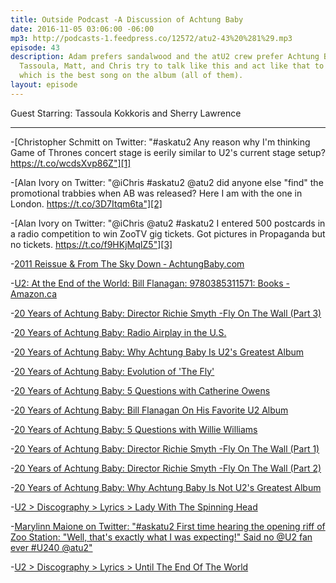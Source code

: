 ```yaml
---
title: Outside Podcast -A Discussion of Achtung Baby
date: 2016-11-05 03:06:00 -06:00
mp3: http://podcasts-1.feedpress.co/12572/atu2-43%20%281%29.mp3
episode: 43
description: Adam prefers sandalwood and the atU2 crew prefer Achtung Baby. Sherry,
  Tassoula, Matt, and Chris try to talk like this and act like that to figure out
  which is the best song on the album (all of them).
layout: episode
---
```


Guest Starring: Tassoula Kokkoris and Sherry Lawrence

***

-[Christopher Schmitt on Twitter: "#askatu2 Any reason why I'm thinking Game of Thrones concert stage is eerily similar to U2's current stage setup? https://t.co/wcdsXvp86Z"][1]

-[Alan Ivory on Twitter: "@iChris #askatu2 @atu2 did anyone else "find" the promotional trabbies when AB was released? Here I am with the one in London. https://t.co/3D7Itqm6ta"][2]

-[Alan Ivory on Twitter: "@iChris @atu2 #askatu2 I entered 500 postcards in a radio competition to win ZooTV gig tickets. Got pictures in Propaganda but no tickets. https://t.co/f9HKjMqIZ5"][3]

-[2011 Reissue &amp; From The Sky Down ‐ AchtungBaby.com][4]

-[U2: At the End of the World: Bill Flanagan: 9780385311571: Books -Amazon.ca][5]

-[20 Years of Achtung Baby: Director Richie Smyth -Fly On The Wall (Part 3)][6]

-[20 Years of Achtung Baby: Radio Airplay in the U.S.][7]

-[20 Years of Achtung Baby: Why Achtung Baby Is U2's Greatest Album][8]

-[20 Years of Achtung Baby: Evolution of 'The Fly'][9]

-[20 Years of Achtung Baby: 5 Questions with Catherine Owens][10]

-[20 Years of Achtung Baby: Bill Flanagan On His Favorite U2 Album][11]

-[20 Years of Achtung Baby: 5 Questions with Willie Williams][12]

-[20 Years of Achtung Baby: Director Richie Smyth -Fly On The Wall (Part 1)][13]

-[20 Years of Achtung Baby: Director Richie Smyth -Fly On The Wall (Part 2)][14]

-[20 Years of Achtung Baby: Why Achtung Baby Is Not U2's Greatest Album][15]

-[U2 &gt; Discography &gt; Lyrics &gt; Lady With The Spinning Head][16]

-[Marylinn Maione on Twitter: "#askatu2 First time hearing the opening riff of Zoo Station: "Well, that's exactly what I was expecting!" Said no @U2 fan ever #U240 @atu2"][17]

-[U2 &gt; Discography &gt; Lyrics &gt; Until The End Of The World][18]

[1]: https://twitter.com/teleject/status/785243022669778945
[2]: https://twitter.com/i/web/status/794252363662032897
[3]: https://twitter.com/alsy01/status/794253363642826760
[4]: http://achtungbaby.com/2011-reissue-from-the-sky-down/
[5]: https://www.amazon.ca/U2-End-World-Bill-Flanagan/dp/0385311575
[6]: http://www.atu2.com/news/20-years-of-achtung-baby-director-richie-smyth-fly-on-the-wall-part-3.html
[7]: http://www.atu2.com/news/20-years-of-achtung-baby-radio-airplay-in-the-us.html
[8]: http://www.atu2.com/news/20-years-of-achtung-baby-why-achtung-baby-is-u2s-greatest-album.html
[9]: http://www.atu2.com/news/20-years-of-achtung-baby-evolution-of-the-fly.html
[10]: http://www.atu2.com/news/20-years-of-achtung-baby-5-questions-with-catherine-owens.html
[11]: http://www.atu2.com/news/20-years-of-achtung-baby-bill-flanagan-on-his-favorite-u2-album.html
[12]: http://www.atu2.com/news/20-years-of-achtung-baby-5-questions-with-willie-williams.html
[13]: http://www.atu2.com/news/20-years-of-achtung-baby-director-richie-smyth-fly-on-the-wall-part-1.html
[14]: http://www.atu2.com/news/20-years-of-achtung-baby-director-richie-smyth-fly-on-the-wall-part-2.html
[15]: http://www.atu2.com/news/20-years-of-achtung-baby-why-achtung-baby-is-not-u2s-greatest-album.html
[16]: http://www.u2.com/lyrics/75
[17]: https://twitter.com/msmarylinn/status/794359902256906241
[18]: http://www.u2.com/lyrics/159
